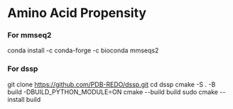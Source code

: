 # Amino Acid Propensity

### For mmseq2

conda install -c conda-forge -c bioconda mmseqs2

### For dssp

git clone https://github.com/PDB-REDO/dssp.git
cd dssp
cmake -S . -B build -DBUILD_PYTHON_MODULE=ON
cmake --build build
sudo cmake --install build

